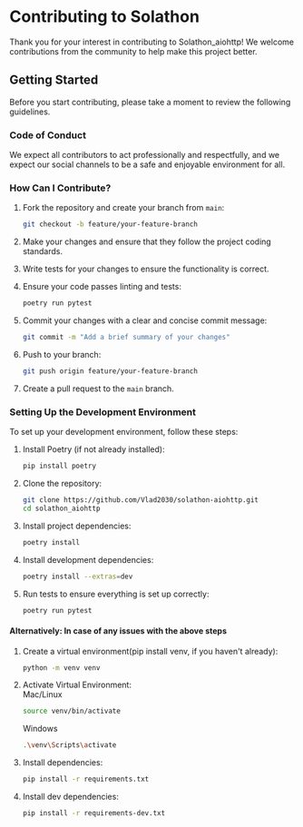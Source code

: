 # Contributing to Solathon
Thank you for your interest in contributing to Solathon_aiohttp! We welcome contributions from the community to help make this project better.

## Getting Started
Before you start contributing, please take a moment to review the following guidelines.

### Code of Conduct
We expect all contributors to act professionally and respectfully, and we expect our social channels to be a safe and enjoyable environment for all.

### How Can I Contribute?

1. Fork the repository and create your branch from `main`:

    ```bash
    git checkout -b feature/your-feature-branch
    ```

2. Make your changes and ensure that they follow the project coding standards.

3. Write tests for your changes to ensure the functionality is correct.

4. Ensure your code passes linting and tests:

    ```bash
    poetry run pytest
    ```

5. Commit your changes with a clear and concise commit message:

    ```bash
    git commit -m "Add a brief summary of your changes"
    ```

6. Push to your branch:

    ```bash
    git push origin feature/your-feature-branch
    ```

7. Create a pull request to the `main` branch.

### Setting Up the Development Environment

To set up your development environment, follow these steps:

1. Install Poetry (if not already installed):

    ```bash
    pip install poetry
    ```

2. Clone the repository:

    ```bash
    git clone https://github.com/Vlad2030/solathon-aiohttp.git
    cd solathon_aiohttp
    ```

3. Install project dependencies:

    ```bash
    poetry install
    ```

4. Install development dependencies:

    ```bash
    poetry install --extras=dev
    ```

5. Run tests to ensure everything is set up correctly:

    ```bash
    poetry run pytest
    ```

#### Alternatively: In case of any issues with the above steps
1. Create a virtual environment(pip install venv, if you haven't already):
   ```bash
   python -m venv venv
   ```

2. Activate Virtual Environment:\
   Mac/Linux
   ```bash
   source venv/bin/activate
   ```
   Windows
    ```bash
    .\venv\Scripts\activate
    ```
3. Install dependencies:
   ```bash
   pip install -r requirements.txt
   ```
4. Install dev dependencies:
   ```bash
   pip install -r requirements-dev.txt
   ```


